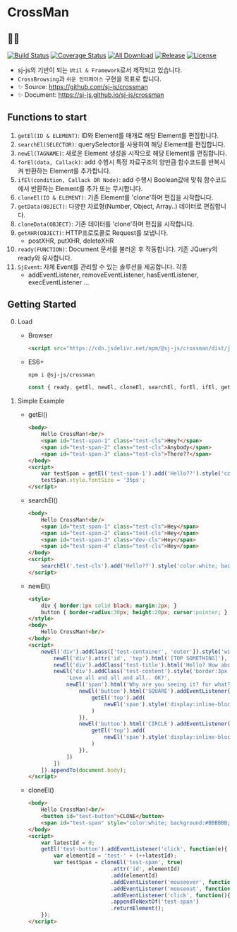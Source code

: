 # CrossMan
## 🤹‍♂️
[![Build Status](https://travis-ci.org/sj-js/crossman.svg?branch=master)](https://travis-ci.org/sj-js/crossman)
[![Coverage Status](https://coveralls.io/repos/github/sj-js/crossman/badge.svg)](https://coveralls.io/github/sj-js/crossman)
[![All Download](https://img.shields.io/github/downloads/sj-js/crossman/total.svg)](https://github.com/sj-js/crossman/releases)
[![Release](https://img.shields.io/github/release/sj-js/crossman.svg)](https://github.com/sj-js/crossman/releases)
[![License](https://img.shields.io/github/license/sj-js/crossman.svg)](https://github.com/sj-js/crossman/releases)

- sj-js의 기반이 되는 `Util & Framework`로서 제작되고 있습니다. 
- `CrossBrowsing`과 `쉬운 인터페이스` 구현을 목표로 합니다.
- ✨ Source: https://github.com/sj-js/crossman
- ✨ Document: https://sj-js.github.io/sj-js/crossman

## Functions to start   
1. `getEl(ID & ELEMENT)`: ID와 Element를 매개로 해당 Element를 편집합니다. 
2. `searchEl(SELECTOR)`: querySelector를 사용하여 해당 Element를 편집합니다.
3. `newEl(TAGNAME)`: 새로운 Element 생성을 시작으로 해당 Element를 편집합니다.
4. `forEl(data, Callack)`: add 수행시 특정 자료구조의 양만큼 함수코드를 반복시켜 반환하는 Element를 추가합니다. 
5. `ifEl(condition, Callack OR Node)`: add 수행시 Boolean값에 맞춰 함수코드에서 반환하는 Element를 추가 또는 무시합니다.
6. `cloneEl(ID & ELEMENT)`: 기존 Element를 'clone'하며 편집을 시작합니다.
7. `getData(OBJECT)`: 다양한 자료형(Number, Object, Array..) 데이터로 편집합니다.
8. `cloneData(OBJECT)`: 기존 데이터를 'clone'하며 편집을 시작합니다.
9. `getXHR(OBJECT)`: HTTP프로토콜로 Request를 보냅니다.
    - postXHR, putXHR, deleteXHR  
10. `ready(FUNCTION)`: Document 문서를 불러온 후 작동합니다. 기존 JQuery의 ready와 유사합니다.  
11. `SjEvent`: 자체 Event를 관리할 수 있는 솔루션을 제공합니다. 각종 
    - addEventListener, removeEventListener, hasEventListener, execEventListener ...

      


## Getting Started
0. Load
    - Browser
        ```html
        <script src="https://cdn.jsdelivr.net/npm/@sj-js/crossman/dist/js/crossman.min.js"></script>
        ```  
    - ES6+
        ```bash
        npm i @sj-js/crossman
        ```
        ```js
        const { ready, getEl, newEl, cloneEl, searchEl, forEl, ifEl, getClass, getData, cloneData, SjEvent, getXHR, postXHR, putXHR, deleteXHR } = require('@sj-js/crossman');
        ```

1. Simple Example
    - getEl()
        ```html
        <body>
            Hello CrossMan!<br/>
            <span id="test-span-1" class="test-cls">Hey?</span>
            <span id="test-span-2" class="test-cls">Anybody</span>
            <span id="test-span-3" class="test-cls">There??</span>
        </body>
        <script>
            var testSpan = getEl('test-span-1').add('Hello??').style('color:white; background:black;').returnElement();
            testSpan.style.fontSize = '35px';
        </script>   
        ```
    
    - searchEl()
        ```html
        <body>
            Hello CrossMan!<br/>
            <span id="test-span-1" class="test-cls">Hey</span>
            <span id="test-span-2" class="test-cls">Hey</span>
            <span id="test-span-3" class="dev-cls">Hey</span>
            <span id="test-span-4" class="test-cls">Hey</span>
        </body>
        <script>
            searchEl('.test-cls').add('Hello??').style('color:white; background:black; font-size:35px;');
        </script>   
        ```
         
    - newEl()
        ```html
        <style>
            div { border:1px solid black; margin:2px; }
            button { border-radius:30px; height:20px; cursor:pointer; }
        </style>
        <body>
            Hello CrossMan!<br/>
        </body>
        <script>
            newEl('div').addClass(['test-container', 'outer']).style('width:100%;').add([
                newEl('div').attr('id', 'top').html('[TOP SOMETHING]'),
                newEl('div').addClass('test-title').html('Hello? How about CrossMan?<br/>'),
                newEl('div').addClass('test-content').style('border:3px dashed gray; color:white; background:black;').addln([
                    'Love all and all and all.. OK?',
                    newEl('span').html('Why are you seeing it? for what?').add([
                        newEl('button').html('SQUARE').addEventListener('click', function(){ 
                            getEl('top').add( 
                                newEl('span').style('display:inline-block; width:30px; height:30px;').setStyle('background', '#' +getData().randomColor()) 
                            ) 
                        }),
                        newEl('button').html('CIRCLE').addEventListener('click', function(){
                            getEl('top').add( 
                                newEl('span').style('display:inline-block; width:30px; height:30px; border-radius:30px;').setStyle('background', '#' +getData().randomColor()) 
                            )        
                        }),
                    ])
                ])   
            ]).appendTo(document.body);
        </script>   
        ```
      
    - cloneEl()
        ```html
        <body>
            Hello CrossMan!<br/>
            <button id="test-button">CLONE</button>
            <span id="test-span" style="color:white; background:#BBBBBB; margin:1px; cursor:pointer;">Hi Hi Hi</span>
        </body>
        <script>
            var latestId = 0;
            getEl('test-button').addEventListener('click', function(e){
                var elementId = 'test-' + (++latestId);
                var testSpan = cloneEl('test-span', true)
                                  .attr('id', elementId)
                                  .add(elementId)
                                  .addEventListener('mouseover', function(){ getEl(testSpan).setStyle('background', '#555555'); })
                                  .addEventListener('mouseout', function(){ getEl(testSpan).setStyle('background', '#BBBBBB'); })
                                  .addEventListener('click', function(){ alert(elementId); })
                                  .appendToNextOf('test-span')
                                  .returnElement();
            });
        </script>   
        ```

